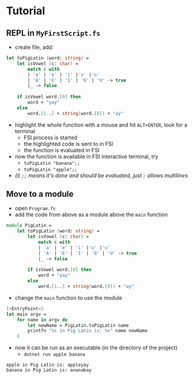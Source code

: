 # Tutorial

## REPL in `MyFirstScript.fs`

- create file, add:
```fsharp
let toPigLatin (word: string) =
    let isVowel (c: char) =
        match c with
        | 'a' | 'e' | 'i' |'o' |'u'
        | 'A' | 'E' | 'I' | 'O' | 'U' -> true
        |_ -> false
    
    if isVowel word.[0] then
        word + "yay"
    else
        word.[1..] + string(word.[0]) + "ay"
```
- highlight the whole function with a mouse and hit `ALT+ENTER`, look for a terminal
  - FSI process is started
  - the highlighted code is sent to in FSI
  - the function is evaluated in FSI
- now the function is available in FSI interactive terminal, try
  - `toPigLatin "banana";;`
  - `toPigLatin "apple";;`
- _(i) `;;` means it's done and should be evaluated, just `;` allows multilines_

## Move to a module

- open `Program.fs`
- add the code from above as a module above the `main` function
```fsharp
module PigLatin =
    let toPigLatin (word: string) =
        let isVowel (c: char) =
            match c with
            | 'a' | 'e' | 'i' |'o' |'u'
            | 'A' | 'E' | 'I' | 'O' | 'U' -> true
            |_ -> false
        
        if isVowel word.[0] then
            word + "yay"
        else
            word.[1..] + string(word.[0]) + "ay"
```
- change the `main` function to use the module
```fsharp
[<EntryPoint>]
let main argv =
    for name in argv do
        let newName = PigLatin.toPigLatin name
        printfn "%s in Pig Latin is: %s" name newName
    0
```
- now it can be run as an executable (in the directory of the project)
  - `dotnet run apple banana`
```
apple in Pig Latin is: appleyay
banana in Pig Latin is: ananabay
```